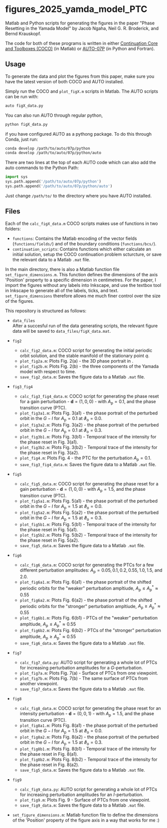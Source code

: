 # figures_2025_yamda_model_PTC

Matlab and Python scripts for generating the figures in the paper "Phase Resetting in the Yamada Model" by Jacob Ngaha, Neil G. R. Broderick, and Bernd Krauskopf.

The code for both of these programs is written in either [Continuation Core and Toolboxes (COCO)](https://sourceforge.net/projects/cocotools/) (in Matlab) or [AUTO-07P](https://www.github.com/auto-07p/auto-07p/) (in Python and Fortran).

## Usage

To generate the data and plot the figures from this paper, make sure you have the latest version of both COCO and AUTO installed.

Simply run the COCO and `plot_figX.m` scripts in Matlab. The AUTO scripts can be run with:
```sh
auto figX_data.py
```
You can also run AUTO through regular python,
```sh
python figX_data.py
```
if you have configured AUTO as a pythong package. To do this through Conda, just run:
```sh
conda develop /path/to/auto/07p/python
conda develop /path/to/auto/07p/python/auto
```
There are two lines at the top of each AUTO code which can also add the auto commands to the Python Path:
```python
import sys
sys.path.append('/path/to/auto/07p/python')
sys.path.append('/path/to/auto/07p/python/auto')
```
Just change `/path/to/` to the directory where you have AUTO installed.

## Files

Each of the `calc_figX_data.m` COCO scripts makes use of functions in two folders:
- `functions`: Contains the Matlab encoding of the vector fields (`functions/fields/`) and of the boundary conditions (`functions/bcs/`).
- `continuation_scripts`: Contains functions which either calculate an initial solution, setup the COCO continuation problem scturcture, or save the relevant data to a Matlab `.mat` file.

In the main directory, there is also a Matlab function file `set_figure_dimensions.m`. This function defines the dimensions of the axis 'Position' property to a specific dimension in centimetres. For the paper, I import the figures without any labels into Inkscape, and use the textbox tool in Inkscape to generate all of the labels, ticks, and text. `set_figure_dimensions` therefore allows me much finer control over the size of the figures.

This repository is structured as follows:

- `data_files`  
  After a succesful run of the data generating scripts, the relevant figure data will be saved to `data_files/figX_data.mat`.

- `fig2`
  - `calc_fig2_data.m`: COCO script for generating the initial periodic orbit solution, and the stable manifold of the stationary point $q$.
  - `plot_fig2a.m`: Plots Fig. 2(a) - the 3D phase portrait in .
  - `plot_fig2b.m`: Plots Fig. 2(b) - the three components of the Yamada model with respect to time.
  - `save_fig2_data.m`: Saves the figure data to a Matlab `.mat` file.

- `fig3_fig4`
  - `calc_fig3_fig4_data.m`: COCO script for generating the phase reset for a gain perturbation -  $\bm{d} = (1, 0, 0)$ - with $A_{\mathrm{p}} = 0.1$, and the phase transition curve (PTC).
  - `plot_fig3a1.m`: Plots Fig. 3(a1) - the phase portrait of the perturbed orbit in the $G-I$ for $A_{\mathrm{p}} = 0.1$ at $\vartheta_{\mathrm{o}} = 0.0$.
  - `plot_fig3a2.m`: Plots Fig. 3(a2) - the phase portrait of the perturbed orbit in the $G-I$ for $A_{\mathrm{p}} = 0.1$ at $\vartheta_{\mathrm{o}} = 0.3$.
  - `plot_fig3b1.m`: Plots Fig. 3(b1) - Temporal trace of the intensity for the phase reset in Fig. 3(a1).
  - `plot_fig3b2.m`: Plots Fig. 3(b2) - Temporal trace of the intensity for the phase reset in Fig. 3(a2).
  - `plot_fig4.m`: Plots Fig. 4 - the PTC for the perturbation $A_{\mathrm{p}} = 0.1$.
  - `save_fig3_fig4_data.m`: Saves the figure data to a Matlab `.mat` file.

- `fig5`
  - `calc_fig5_data.m`: COCO script for generating the phase reset for a gain perturbation -  $\bm{d} = (1, 0, 0)$ - with $A_{\mathrm{p}} = 1.5$, and the phase transition curve (PTC).
  - `plot_fig5a1.m`: Plots Fig. 5(a1) - the phase portrait of the perturbed orbit in the $G-I$ for $A_{\mathrm{p}} = 1.5$ at $\vartheta_{\mathrm{o}} = 0.0$.
  - `plot_fig5a2.m`: Plots Fig. 5(a2) - the phase portrait of the perturbed orbit in the $G-I$ for $A_{\mathrm{p}} = 1.5$ at $\vartheta_{\mathrm{o}} = 0.3$.
  - `plot_fig5b1.m`: Plots Fig. 5(b1) - Temporal trace of the intensity for the phase reset in Fig. 5(a1).
  - `plot_fig5b2.m`: Plots Fig. 5(b2) - Temporal trace of the intensity for the phase reset in Fig. 5(a2).
  - `save_fig5_data.m`: Saves the figure data to a Matlab `.mat` file.

- `fig6`
  - `calc_fig6_data.m`: COCO script for generating the PTCs for a few different perturbation amplitudes: $A_{\mathrm{p}} = 0.05, 0.1, 0.2, 0.55, 1.0, 1.5$, and $2.0$.
  - `plot_fig6a1.m`: Plots Fig. 6(a1) - the phase portrait of the shifted periodic orbits for the "weaker" perturbation ampltiude, $A_{\mathrm{p}} \leq A_{\mathrm{p}}^{*} \approx 0.55$
  - `plot_fig6a2.m`: Plots Fig. 6(a2) - the phase portrait of the shifted periodic orbits for the "stronger" perturbation ampltiude, $A_{\mathrm{p}} \geq A_{\mathrm{p}}^{*} \approx 0.55$
  - `plot_fig6b1.m`: Plots Fig. 6(b1) - PTCs of the "weaker" perturbation ampltiude, $A_{\mathrm{p}} \leq A_{\mathrm{p}}^{*} \approx 0.55$
  - `plot_fig6b2.m`: Plots Fig. 6(b2) - PTCs of the "stronger" perturbation ampltiude, $A_{\mathrm{p}} \geq A_{\mathrm{p}}^{*} \approx 0.55$
  - `save_fig6_data.m`: Saves the figure data to a Matlab `.mat` file.

- `fig7`
  - `calc_fig7_data.py`: AUTO script for generating a whole lot of PTCs for increasing perturbation amplitudes for a $G$-perturbation.
  - `plot_fig7a.m`: Plots Fig. 7(a) - Surface of PTCs from one viewpoint.
  - `plot_fig7b.m`: Plots Fig. 7(b) - The same surface of PTCs from another viewpoint.
  - `save_fig7_data.m`: Saves the figure data to a Matlab `.mat` file.

- `fig8`
  - `calc_fig8_data.m`: COCO script for generating the phase reset for an intensity perturbation - $\bm{d} = (0, 0, 1)$ - with $A_{\mathrm{p}} = 1.5$, and the phase transition curve (PTC).
  - `plot_fig8a1.m`: Plots Fig. 8(a1) - the phase portrait of the perturbed orbit in the $G-I$ for $A_{\mathrm{p}} = 1.5$ at $\vartheta_{\mathrm{o}} = 0.0$.
  - `plot_fig8a2.m`: Plots Fig. 8(a2) - the phase portrait of the perturbed orbit in the $G-I$ for $A_{\mathrm{p}} = 1.5$ at $\vartheta_{\mathrm{o}} = 0.3$.
  - `plot_fig8b1.m`: Plots Fig. 8(b1) - Temporal trace of the intensity for the phase reset in Fig. 8(a1).
  - `plot_fig8b2.m`: Plots Fig. 8(b2) - Temporal trace of the intensity for the phase reset in Fig. 8(a2).
  - `save_fig5_data.m`: Saves the figure data to a Matlab `.mat` file.

- `fig9`
  - `calc_fig9_data.py`: AUTO script for generating a whole lot of PTCs for increasing perturbation amplitudes for an $I$-perturbation.
  - `plot_fig9.m`: Plots Fig. 9 - Surface of PTCs from one viewpoint.
  - `save_fig9_data.m`: Saves the figure data to a Matlab `.mat` file.

- `set_figure_dimensions.m`: Matlab function file to define the dimensions of the 'Position' property of the figure axis in a way that works for me :)